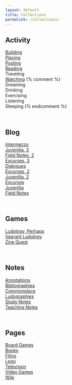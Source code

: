 ```yaml
---
layout: default
title: Collections
permalink: /collections/
---
```


## Activity

[Building](/building/)
<br>[Playing](/playing/)
<br>[Posting](/posting/)
<br>[Reading](/reading/)
<br>Traveling
<br>[Watching](/watching/)
{% comment %}
<br>Dreaming
<br>Drinking
<br>Exercising
<br>Listening
<br>Sleeping
{% endcomment %}

<br>

## Blog

[Intermezzo](/intermezzo/)
<br>[Juvenilia, 3](/juvenilia-3/)
<br>[Field Notes, 2](/field-notes-2/)
<br>[Excurses, 3](/excurses-3/)
<br>[Dialogues](/dialogues/)
<br>[Excurses, 2](/excurses-2/)
<br>[Juvenilia, 2](/juvenilia-2/)
<br>[Excurses](/excurses/)
<br>[Juvenilia](/juvenilia/)
<br>[Field Notes](/field-notes/)

<br>

## Games

[Ludology, Perhaps](/ludology-perhaps/)
<br>[Vagrant Ludology](/vagrant-ludology/)
<br>[Zine Quest](/zine-quest/)

<br>

## Notes

[Annotations](/annotations/)
<br>[Bibliographies](/bibliographies/)
<br>[Commonplace](/commonplace/)
<br>[Ludographies](/ludographies/)
<br>[Study Notes](/study-notes/)
<br>[Teaching Notes](/teaching-notes/)

<br>

## Pages

[Board Games](/boardgames/)
<br>[Books](/books/)
<br>[Films](/films/)
<br>[Lego](/lego/)
<br>[Television](/television/)
<br>[Video Games](/videogames/)
<br>[Wiki](/wiki/)

<br>
